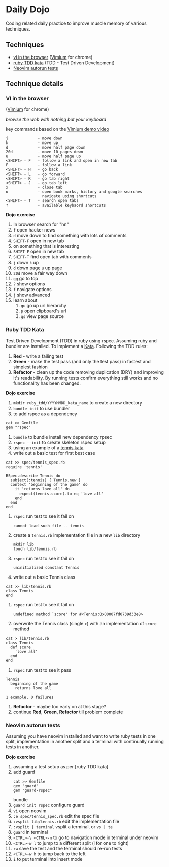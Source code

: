 # Daily Dojo

Coding related daily practice to improve muscle memory of various techniques.

## Techniques

* [vi in the browser](#vi-in-the-browser) ([Vimium](http://vimium.github.io/) for chrome)
* [ruby TDD kata](#ruby-tdd-kata) (TDD - Test Driven Development)
* [Neovim autorun tests](#neovim-autorun-tests)

## Technique details

### VI in the browser

([Vimium](http://vimium.github.io/) for chrome)

_browse the web with nothing but your keyboard_

key commands based on the [Vimium demo video](http://youtu.be/t67Sn0RGK54)

    j             - move down
    k             - move up
    d             - move half page down
    20d           - move 10 pages down
    u             - move half page up
    <SHIFT> - F   - follow a link and open in new tab
    F             - follow a link
    <SHIFT> - H   - go back
    <SHIFT> - L   - go forward
    <SHIFT> - K   - go tab right
    <SHIFT> - J   - go tab left
    x             - close tab
    o             - open book marks, history and google searches
                    navigate using shortcuts
    <SHIFT> - T   - search open tabs
    ?             - available keybaord shortcuts

**Dojo exercise**

  1. In browser search for "hn"
  1. `f` open hacker news
  1. `d` move down to find something with lots of comments
  1. `SHIFT-F` open in new tab
  1. on something that is interesting
  1. `SHIFT-F` open in new tab
  1. `SHIFT-T` find open tab with comments
  1. `j` down `k` up
  1. `d` down page `u` up page
  1. `20d` move a fair way down
  1. `gg` go to top
  1. `?` show options
  1. `f` navigate options
  1. `j` show advanced
  1. learn about
      1. `gu` go up url hierarchy
      1. `p` open clipboard's url
      1. `gs` view page source

### Ruby TDD Kata

Test Driven Development (TDD) in ruby using rspec. Assuming ruby and bundler
are installed. To implement a [Kata](https://codingdojo.org/kata/). Following
the TDD rules:

  1. **Red** - write a failing test
  1. **Green** - make the test pass (and only the test pass) in fastest and
     simplest fashion
  1. **Refactor** - clean up the code removing duplication (DRY) and improving
     it's readability. By running tests confirm everything still works and no
     functionality has been changed.

**Dojo exercise**

  1. `mkdir ruby_tdd/YYYYMMDD_kata_name` to create a new directory
  1. `bundle init` to use bundler
  1. to add rspec as a dependency
```
cat >> Gemfile
gem "rspec"
```
  1. `bundle` to bundle install new dependency rpsec
  1. `rspec --init` to create skeleton rspec setup
  1. using an example of a [tennis kata](https://codingdojo.org/kata/Tennis/)
  1. write out a basic test for first best case
```
cat >> spec/tennis_spec.rb
require 'tennis'

RSpec.describe Tennis do
  subject(:tennis) { Tennis.new }
  context 'beginning of the game' do
    it 'returns love all' do
      expect(tennis.score).to eq 'love all'
    end
  end
end
```
  1. `rspec` run test to see it fail on
     ```
     cannot load such file -- tennis
     ```
  1. create a `tennis.rb` implementation file in a new `lib` directory
     ```
     mkdir lib
     touch lib/tennis.rb
     ```
  1. `rspec` run test to see it fail on
     ```
     uninitialized constant Tennis
     ```
  1. write out a basic Tennis class
```
cat >> lib/tennis.rb
class Tennis
end
```
  1. `rspec` run test to see it fail on
     ```
     undefined method `score' for #<Tennis:0x00007fd0739d33e8>
     ```
  1. overwrite the Tennis class (single `>`) with an implementation of `score`
     method
```
cat > lib/tennis.rb
class Tennis
  def score
    'love all'
  end
end
```
  1. `rspec` run test to see it pass
```
Tennis
  beginning of the game
    returns love all

1 example, 0 failures
```
  1. **Refactor** - maybe too early on at this stage?
  1. continue **Red**, **Green**, **Refactor** till problem complete

### Neovim autorun tests

Assuming you have neovim installed and want to write ruby tests in one split,
implementation in another split and a terminal with continually running tests
in another.

**Dojo exercise**

  1. assuming a test setup as per [ruby TDD kata]
  1. add guard
     ```
     cat >> Gemfile
     gem "guard"
     gem "guard-rspec"
     ```
     bundle
  1. `guard init rspec` configure guard
  1. `vi` open neovim
  1. `:e spec/tennis_spec.rb` edit the spec file
  1. `:vsplit lib/tennis.rb` edit the implementation file
  1. `:vsplit | terminal` vsplit a terminal, or `vs | te`
  1. `guard` in terminal
  1. `<CTRL>-\ <CTRL>-n` to go to navigation mode in terminal under neovim
  1. `<CTRL>-w l` to jump to a different split (l for one to right)
  1. `:w` save the test and the terminal should re-run tests
  1. `<CTRL>-w h` to jump back to the left
  1. `i` to put terminal into insert mode


